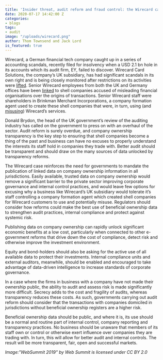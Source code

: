 ```yaml
---
title: 'Insider threat, audit reform and fraud control: the Wirecard case'
date: 2020-07-17 14:42:00 Z
categories:
- blogs
tags:
- audit
image: "/uploads/wirecard.png"
author: Thom Townsend and Jack Lord
is_featured: true
---
```


Wirecard, a German financial tech company caught up in a series of accounting scandals, recently filed for insolvency when a USD 2.1 bn hole in its accounts which its audit firm, EY, failed to discover. Wirecard Card Solutions, the company’s UK subsidiary, has had significant scandals in its own right and is being closely monitored after restrictions on its activities were [lifted](https://register.fca.org.uk/ShPo_FirmDetailsPage?id=001b000000m4IXHAA2). Senior Wirecard employees from both the UK and Germany offices have been [linked](https://www.thetimes.co.uk/edition/business/wirecard-link-to-cash-laundering-lbpjz573r) to shell companies accused of misleading financial organisations over the origins of transactions. Senior Wirecard staff were shareholders in Brinkman Merchant Incorporations, a company formation agent used to create these shell companies that were, in turn, using (and [misusing](https://www.reuters.com/investigates/special-report/britain-consett-companies/)) Wirecard’s services. 

Donald Brydon, the head of the UK government’s review of the auditing industry has called on the government to press on with an overhaul of the sector. Audit reform is surely overdue, and company ownership transparency is the key step to ensuring that shell companies become a thing of the past and business can have no excuses to properly understand the interests its staff hold in companies they trade with. Better audit should be transparent and should draw on the many sources of data unlocked by transparency reforms.

The Wirecard case reinforces the need for governments to mandate the publication of linked data on company ownership information in all jurisdictions. Easily available, trusted data on company ownership would remove a significant barrier to the private sector improving corporate governance and internal control practices, and would leave few options for excusing why a business like Wirecard’s UK subsidiary would tolerate it’s staff controlling a company formation agent which created shell companies for Wirecard customers to use and potentially misuse. Regulators should consider how reforms could make the best use of beneficial ownership data to strengthen audit practices, internal compliance and protect against systemic risk. 


Publishing data on company ownership can rapidly unlock significant economic benefits at a low cost, particularly when connected to other e-government reforms that drive down the cost of compliance, detect risk and otherwise improve the investment environment. 

Equity and bond-holders should also be asking for the active use of all available data to protect their investments. Internal compliance units and external auditors, meanwhile, should be enabled and encouraged to take advantage of data-driven intelligence to increase standards of corporate governance. 

In a case where the firms in business with a company have not made their ownership public, the ability to audit and assess risk is made significantly more difficult. Secrecy adds to the cost and fragility of audits, whereas transparency reduces these costs. As such, governments carrying out audit reform should consider that the transactions with companies domiciled in jurisdictions without beneficial ownership registers are a higher risk. 

Beneficial ownership data should be public, and where it is, its use should be a normal and routine part of internal control, company reporting and transparency practices. No business should be unaware that members of its staff own or control or otherwise exert influence over companies they are trading with. In turn, this will allow for better audit and internal controls. The result will be more transparent, fair, open and successful markets. 

*Image:"WebSummit 2019" by Web Summit is licensed under CC BY 2.0*